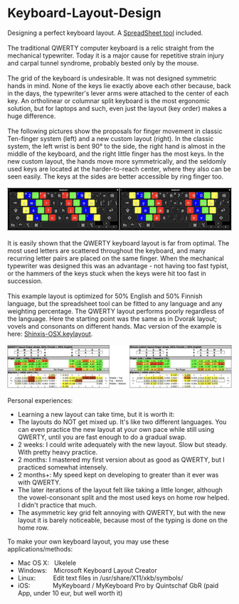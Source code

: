 # Keyboard-Layout-Design
Designing a perfect keyboard layout. A [SpreadSheet tool](./Keymap_finger_load_public.ods) included.<br>
<br>
The traditional QWERTY computer keyboard is a relic straight from the mechanical typewriter. Today it is a major cause for repetitive strain injury and carpal tunnel syndrome, probably bested only by the mouse.<br>
<br>
The grid of the keyboard is undesirable. It was not designed symmetric hands in mind. None of the keys lie exactly above each other because, back in the days, the typewriter's lever arms were attached to the center of each key. An ortholinear or columnar split keyboard is the most ergonomic solution, but for laptops and such, even just the layout (key order) makes a huge difference.<br>
<br>
The following pictures show the proposals for finger movement in classic Ten-finger system (left) and a new custom layout (right). In the classic system, the left wrist is bent 90° to the side, the right hand is almost in the middle of the keyboard, and the right little finger has the most keys. In the new custom layout, the hands move more symmetrically, and the seldomly used keys are located at the harder-to-reach center, where they also can be seen easily. The keys at the sides are better accessible by ring finger too. <br>
<br>
![Example](./Finger_positioning.png)<br>
<br>
It is easily shown that the QWERTY keyboard layout is far from optimal. The most used letters are scattered throughout the keyboard, and many recurring letter pairs are placed on the same finger. When the mechanical typewriter was designed this was an advantage - not having too fast typist, or the hammers of the keys stuck when the keys were hit too fast in succession. <br>
<br>
This example layout is optimized for 50% English and 50% Finnish language, but the spreadsheet tool can be fitted to any language and any weighting percentage. The QWERTY layout performs poorly regardless of the language. Here the starting point was the same as in Dvorak layout; vovels and consonants on different hands. Mac version of the example is here: [Shinxis-OSX.keylayout](./Shinxis-OSX.keylayout).<br>
<br>
![Example](./Finger_stress_example.png)<br>
<br>
Personal experiences:<br>
- Learning a new layout can take time, but it is worth it:<br>
- The layouts do NOT get mixed up. It's like two different languages. You can even practice the new layout at your own pace while still using QWERTY, until you are fast enough to do a gradual swap.<br>
- 2 weeks: I could write adequately with the new layout. Slow but steady. With pretty heavy practice.<br>
- 2 months: I mastered my first version about as good as QWERTY, but I practiced somewhat intensely.<br>
- 2 months+: My speed kept on developing to greater than it ever was with QWERTY.<br>
- The later iterations of the layout felt like taking a little longer, although the vowel-consonant split and the most used keys on home row helped. I didn't practice that much.<br>
- The asymmetric key grid felt annoying with QWERTY, but with the new layout it is barely noticeable, because most of the typing is done on the home row.<br>


To make your own keyboard layout, you may use these applications/methods:<br>
- Mac OS X: &nbsp; Ukelele<br>
- Windows:  &nbsp;&nbsp; Microsoft Keyboard Layout Creator<br>
- Linux:    &nbsp;&nbsp;&nbsp;&nbsp;&nbsp;&nbsp;&nbsp;&nbsp; Edit text files in /usr/share/X11/xkb/symbols/<br>
- iOS:      &nbsp;&nbsp;&nbsp;&nbsp;&nbsp;&nbsp;&nbsp;&nbsp;&nbsp;&nbsp;&nbsp; MyKeyboard / MyKeyboard Pro by Quintschaf GbR (paid App, under 10 eur, but well worth it)<br>
<br>
